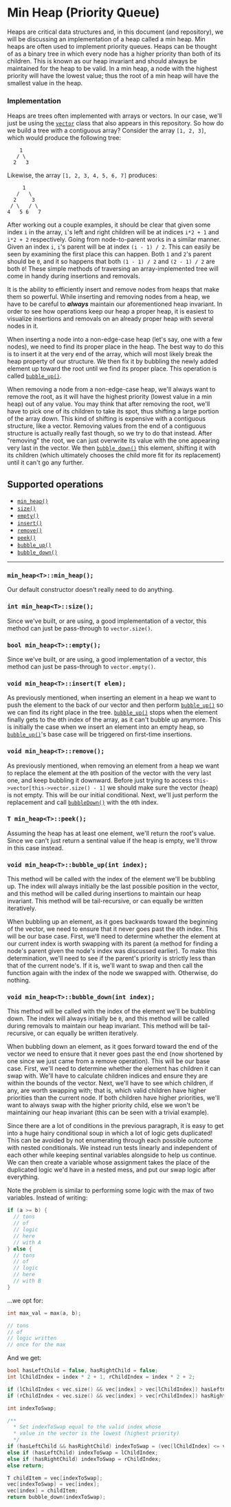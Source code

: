 # Min Heap (Priority Queue)

Heaps are critical data structures and, in this document (and repository), we will be discussing an implementation of a heap
called a min heap. Min heaps are often used to implement priority queues. Heaps can be thought of as a binary tree in which
every node has a higher priority than both of its children. This is known as our heap invariant and should always be maintained
for the heap to be valid. In a min heap, a node with the highest priority will have the lowest value; thus the root of a min heap
will have the smallest value in the heap.

### Implementation

Heaps are trees often implemented with arrays or vectors. In our case, we'll just be using the
[`vector`](https://github.com/domfarolino/algorithms/tree/master/src/datastructures/vector) class that also
appears in this repository. So how do we build a tree with a contiguous array? Consider the array
`[1, 2, 3]`, which would produce the following tree:

```
    1
   / \
  2   3
```

Likewise, the array `[1, 2, 3, 4, 5, 6, 7]` produces:

```
     1
   /   \
  2     3
 / \   / \
4   5 6   7
```

After working out a couple examples, it should be clear that given some index `i` in the array, `i`'s left and right children
will be at indices `i*2 + 1` and `i*2 + 2` respectively. Going from node-to-parent works in a similar manner. Given an index
`i`, `i`'s parent will be at index `(i - 1) / 2`. This can easily be seen by examining the first place this can happen.
Both `1` and `2`'s parent should be `0`, and it so happens that both `(1 - 1) / 2` and `(2 - 1) / 2` are both `0`! These simple
methods of traversing an array-implemented tree will come in handy during insertions and removals.

It is the ability to efficiently insert and remove nodes from heaps that make them so powerful. While inserting and removing nodes
from a heap, we have to be careful to ***always*** maintain our aforementioned heap invariant. In order to see how operations keep
our heap a proper heap, it is easiest to visualize insertions and removals on an already proper heap with several nodes in it.

When inserting a node into a non-edge-case heap (let's say, one with a few nodes), we need to find its proper place in the heap. The
best way to do this is to insert it at the very end of the array, which will most likely break the heap property of our structure. We
then fix it by bubbling the newly added element up toward the root until we find its proper place. This operation is called
[`bubble_up()`](#bubble-up).

When removing a node from a non-edge-case heap, we'll always want to remove the root, as it will have the highest priority (lowest value in
a min heap) out of any value. You may think that after removing the root, we'll have to pick one of its children to take its spot, thus
shifting a large portion of the array down. This kind of shifting is expensive with a contiguous structure, like a vector. Removing values
from the end of a contiguous structure is actually really fast though, so we try to do that instead. After "removing" the root, we can just
overwrite its value with the one appearing very last in the vector. We then [`bubble_down()`](#bubble-down) this element, shifting it with
its children (which ultimately chooses the child more fit for its replacement) until it can't go any further.

## Supported operations

 - [`min_heap()`](#default-constructor)
 - [`size()`](#size)
 - [`empty()`](#empty)
 - [`insert()`](#insert)
 - [`remove()`](#remove)
 - [`peek()`](#peek)
 - [`bubble_up()`](#bubble-up)
 - [`bubble_down()`](#bubble-down)

----

<a name="default-constructor"></a>
### `min_heap<T>::min_heap();`

Our default constructor doesn't really need to do anything.

<a name="size"></a>
### `int min_heap<T>::size();`

Since we've built, or are using, a good implementation of a vector, this method can just be pass-through to `vector.size()`.

<a name="empty"></a>
### `bool min_heap<T>::empty();`

Since we've built, or are using, a good implementation of a vector, this method can just be pass-through to `vector.empty()`.

<a name="insert"></a>
### `void min_heap<T>::insert(T elem);`

As previously mentioned, when inserting an element in a heap we want to push the element to the back of our vector and then
perform [`bubble_up()`](#bubble-up) so we can find its right place in the tree. [`bubble_up()`](#bubble-up) stops when the element
finally gets to the `0`th index of the array, as it can't bubble up anymore. This is initially the case when we insert an element
into an empty heap, so [`bubble_up()`](#bubble-up)'s base case will be triggered on first-time insertions.

<a name="remove"></a>
### `void min_heap<T>::remove();`

As previously mentioned, when removing an element from a heap we want to replace the element at the `0`th position of the vector with
the very last one, and keep bubbling it downward. Before just trying to access `this->vector[this->vector.size() - 1]` we should make
sure the vector (heap) is not empty. This will be our initial conditional. Next, we'll just perform the replacement and
call [`bubbleDown()`](#bubble-down) with the `0`th index.

<a name="peek"></a>
### `T min_heap<T>::peek();`

Assuming the heap has at least one element, we'll return the root's value. Since we can't just return a sentinal value if the heap is
empty, we'll throw in this case instead.

<a name="bubble-up"></a>
### `void min_heap<T>::bubble_up(int index);`

This method will be called with the index of the element we'll be bubbling up. The index will always initially be the last possible position
in the vector, and this method will be called during insertions to maintain our heap invariant. This method will be tail-recursive, or can
equally be written iteratively.

When bubbling up an element, as it goes backwards toward the beginning of the vector, we need to ensure that it never goes past the `0`th index.
This will be our base case. First, we'll need to determine whether the element at our current index is worth swapping with its parent (a method
for finding a node's parent given the node's index was discussed earlier). To make this determination, we'll need to see if the parent's priority
is strictly less than that of the current node's. If it is, we'll want to swap and then call the function again with the index of the node we
swapped with. Otherwise, do nothing.

<a name="bubble-down"></a>
### `void min_heap<T>::bubble_down(int index);`

This method will be called with the index of the element we'll be bubbling down. The index will always initially be `0`, and this
method will be called during removals to maintain our heap invariant. This method will be tail-recursive, or can equally be
written iteratively.

When bubbling down an element, as it goes forward toward the end of the vector we need to ensure that it never goes past the
end (now shortened by one since we just came from a remove operation). This will be our base case. First, we'll need to determine
whether the element has children it can swap with. We'll have to calculate children indices and ensure they are within the bounds
of the vector. Next, we'll have to see which children, if any, are worth swapping with; that is, which valid children have higher
priorities than the current node. If both children have higher priorities, we'll want to always swap with the higher priority
child, else we won't be maintaining our heap invariant (this can be seen with a trivial example).

Since there are a lot of conditions in the previous paragraph, it is easy to get into a huge hairy conditional soup in which a
lot of logic gets duplicated! This can be avoided by not enumerating through each possible outcome with nested conditionals. We
instead run tests linearly and independent of each other while keeping sentinal variables alongside to help us continue. We can
then create a variable whose assignment takes the place of the duplicated logic we'd have in a nested mess, and put our swap logic
after everything.

Note the problem is similar to performing some logic with the max of two variables. Instead of writing:

```cpp
if (a >= b) {
  // tons
  // of
  // logic
  // here
  // with A
} else {
  // tons
  // of
  // logic
  // here
  // with B
}
```

...we opt for:

```cpp
int max_val = max(a, b);

// tons
// of
// logic written
// once for the max
```

And we get:

```cpp
bool hasLeftChild = false, hasRightChild = false;
int lChildIndex = index * 2 + 1, rChildIndex = index * 2 + 2;

if (lChildIndex < vec.size() && vec[index] > vec[lChildIndex]) hasLeftChild = true;
if (rChildIndex < vec.size() && vec[index] > vec[rChildIndex]) hasRightChild = true;

int indexToSwap;

/**
  * Set indexToSwap equal to the valid index whose
  * value in the vector is the lowest (highest priority)
  */
if (hasLeftChild && hasRightChild) indexToSwap = (vec[lChildIndex] <= vec[rChildIndex]) ? lChildIndex : rChildIndex;
else if (hasLeftChild) indexToSwap = lChildIndex;
else if (hasRightChild) indexToSwap = rChildIndex;
else return;

T childItem = vec[indexToSwap];
vec[indexToSwap] = vec[index];
vec[index] = childItem;
return bubble_down(indexToSwap);
```
